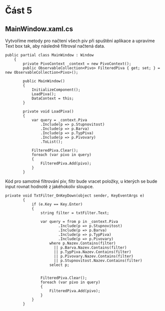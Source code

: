 # Část 5
## MainWindow.xaml.cs
Vytvoříme metody pro načtení všech piv při spuštění aplikace a upravíme Text box tak, aby následně filtroval načtená data.

    public partial class MainWindow : Window
        {
            private PivoContext _context = new PivoContext();
            public ObservableCollection<Pivo> FilteredPiva { get; set; } = new ObservableCollection<Pivo>();

            public MainWindow()
            {
                InitializeComponent();
                LoadPiva();
                DataContext = this;
            }

            private void LoadPiva()
            {
                var query = _context.Piva
                    .Include(p => p.Stupnovitost)
                    .Include(p => p.Barva)
                    .Include(p => p.TypPiva)
                    .Include(p => p.Pivovary)
                    .ToList();

                FilteredPiva.Clear();
                foreach (var pivo in query)
                {
                    FilteredPiva.Add(pivo);
                }
            }
            
Kód pro samotné filtrování piv, filtr bude vracet položky, u kterých se bude input rovnat hodnotě z jakéhokoliv sloupce.

    private void TxtFilter_OnKeyDown(object sender, KeyEventArgs e)
            {
                if (e.Key == Key.Enter)
                {
                    string filter = txtFilter.Text;

                    var query = from p in _context.Piva
                            .Include(p => p.Stupnovitost)
                            .Include(p => p.Barva)
                            .Include(p => p.TypPiva)
                            .Include(p => p.Pivovary)
                        where p.Nazev.Contains(filter)
                          || p.Barva.Nazev.Contains(filter)
                          || p.TypPiva.Nazev.Contains(filter)
                          || p.Pivovary.Nazev.Contains(filter)
                          || p.Stupnovitost.Nazev.Contains(filter)
                        select p;


                    FilteredPiva.Clear();
                    foreach (var pivo in query)
                    {
                        FilteredPiva.Add(pivo);
                    }
                }
            }
